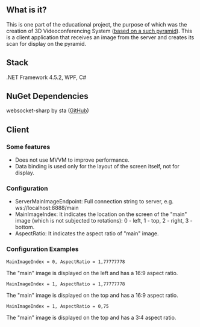 ## What is it?
This is one part of the educational project, the purpose of which was the creation of 3D Videoconferencing System ([based on a such pyramid](https://i.ytimg.com/vi/LbGvM5THvzA/maxresdefault.jpg)). This is a client application that receives an image from the server and creates its scan for display on the pyramid.

## Stack
.NET Framework 4.5.2, WPF, C#

## NuGet Dependencies
websocket-sharp by sta ([GitHub](https://github.com/sta/websocket-sharp))

## Client

### Some features

 - Does not use MVVM to improve performance.
 - Data binding is used only for the layout of the screen itself, not for display.

### Configuration

 - ServerMainImageEndpoint: Full connection string to server, e.g. ws://localhost:8888/main
 - MainImageIndex: It indicates the location on the screen of the "main" image (which is not subjected to rotations): 0 - left, 1 - top, 2 - right, 3 - bottom.
 - AspectRatio: It indicates the aspect ratio of "main" image.

### Configuration Examples

    MainImageIndex = 0, AspectRatio = 1,77777778

The "main" image is displayed on the left and has a 16:9 aspect ratio.

    MainImageIndex = 1, AspectRatio = 1,77777778

The "main" image is displayed on the top and has a 16:9 aspect ratio.

    MainImageIndex = 1, AspectRatio = 0,75

The "main" image is displayed on the top and has a 3:4 aspect ratio.